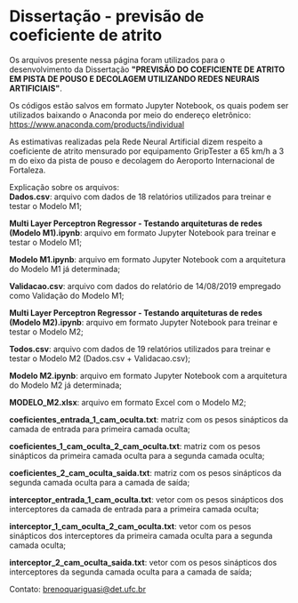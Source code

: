 # Dissertação - previsão de coeficiente de atrito


Os arquivos presente nessa página foram utilizados para o desenvolvimento da Dissertação **"PREVISÃO DO COEFICIENTE DE ATRITO EM PISTA DE POUSO E DECOLAGEM UTILIZANDO REDES NEURAIS ARTIFICIAIS"**.


Os códigos estão salvos em formato Jupyter Notebook, os quais podem ser utilizados baixando o Anaconda por meio do endereço eletrônico: https://www.anaconda.com/products/individual

As estimativas realizadas pela Rede Neural Artificial dizem respeito a coeficiente de atrito mensurado por equipamento GripTester a 65 km/h a 3 m do eixo da pista de pouso e decolagem do Aeroporto Internacional de Fortaleza.


Explicação sobre os arquivos:<br>
**Dados.csv**: arquivo com dados de 18 relatórios utilizados para treinar e testar o Modelo M1;

**Multi Layer Perceptron Regressor - Testando arquiteturas de redes (Modelo M1).ipynb**: arquivo em formato Jupyter Notebook para treinar e testar o Modelo M1;

**Modelo M1.ipynb**: arquivo em formato Jupyter Notebook com a arquitetura do Modelo M1 já determinada;

**Validacao.csv**: arquivo com dados do relatório de 14/08/2019 empregado como Validação do Modelo M1;

**Multi Layer Perceptron Regressor - Testando arquiteturas de redes (Modelo M2).ipynb**: arquivo em formato Jupyter Notebook para treinar e testar o Modelo M2;

**Todos.csv**: arquivo com dados de 19 relatórios utilizados para treinar e testar o Modelo M2 (Dados.csv + Validacao.csv);

**Modelo M2.ipynb**: arquivo em formato Jupyter Notebook com a arquitetura do Modelo M2 já determinada;

**MODELO_M2.xlsx**: arquivo em formato Excel com o Modelo M2;

**coeficientes_entrada_1_cam_oculta.txt**: matriz com os pesos sinápticos da camada de entrada para primeira camada oculta;

**coeficientes_1_cam_oculta_2_cam_oculta.txt**: matriz com os pesos sinápticos da primeira camada oculta para a segunda camada oculta;

**coeficientes_2_cam_oculta_saida.txt**: matriz com os pesos sinápticos da segunda camada oculta para a camada de saída;

**interceptor_entrada_1_cam_oculta.txt**: vetor com os pesos sinápticos dos interceptores da camada de entrada para a primeira camada oculta;

**interceptor_1_cam_oculta_2_cam_oculta.txt**: vetor com os pesos sinápticos dos interceptores da primeira camada oculta para a segunda camada oculta;

**interceptor_2_cam_oculta_saida.txt**: vetor com os pesos sinápticos dos interceptores da segunda camada oculta para a camada de saída;




Contato: brenoquariguasi@det.ufc.br
